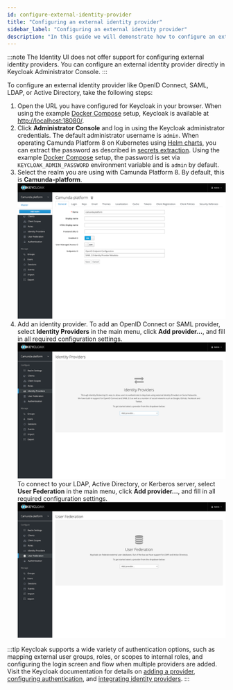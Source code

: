 ```yaml
---
id: configure-external-identity-provider
title: "Configuring an external identity provider"
sidebar_label: "Configuring an external identity provider"
description: "In this guide we will demonstrate how to configure an external identity provider like OpenID Connect, SAML, LDAP, or Active Directory."
---
```


:::note
The Identity UI does not offer support for configuring external identity providers. You can configure an external
identity provider directly in Keycloak Administrator Console.
:::

To configure an external identity provider like OpenID Connect, SAML, LDAP, or Active Directory, take the following steps:

1. Open the URL you have configured for Keycloak in your browser. When using the example
   [Docker Compose](/self-managed/platform-deployment/docker.md#docker-compose) setup, Keycloak
   is available at [http://localhost:18080/](http://localhost:18080/).
2. Click **Administrator Console** and log in using the Keycloak administrator credentials. The default administrator username is `admin`. When operating Camunda Platform 8 on Kubernetes using [Helm charts](/self-managed/platform-deployment/kubernetes-helm.md),
   you can extract the password as described in
   [secrets extraction](/self-managed/platform-deployment/kubernetes-helm.md#secrets-extraction).
   Using the example [Docker Compose](/self-managed/platform-deployment/docker.md#docker-compose)
   setup, the password is set via `KEYCLOAK_ADMIN_PASSWORD` environment variable and is `admin` by default.
3. Select the realm you are using with Camunda Platform 8. By default, this is **Camunda-platform**.
   ![keycloak-realm-select](img/keycloak-realm-select.png)
4. Add an identity provider. To add an OpenID Connect or SAML provider, select **Identity Providers** in the main menu, click **Add provider...**, and fill in all required configuration settings.
   ![keycloak-add-identity-provider](img/keycloak-add-identity-provider.png)
   To connect to your LDAP, Active Directory, or Kerberos server, select **User Federation** in the main menu, click **Add provider...**, and fill in all required configuration settings.
   ![keycloak-add-user-federation](img/keycloak-add-user-federation.png)

:::tip
Keycloak supports a wide variety of authentication options, such as mapping external user groups, roles, or scopes to internal roles, and configuring the login screen and flow when multiple providers are added. Visit the Keycloak documentation for details on [adding a provider](https://www.keycloak.org/docs/16.1/server_admin/index.html#adding-a-provider),
[configuring authentication](https://www.keycloak.org/docs/16.1/server_admin/index.html#configuring-authentication), and
[integrating identity providers](https://www.keycloak.org/docs/16.1/server_admin/index.html#_identity_broker).
:::
